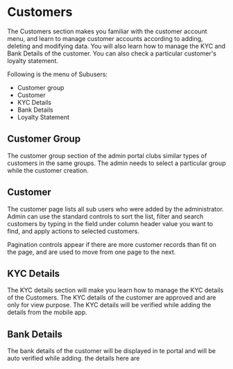 # Customers 
The Customers section makes you familiar with the customer account menu, and learn to manage customer accounts according to adding, deleting and modifying data. You will also learn how to manage the KYC and Bank Details of the customer. You can also check a particular customer's loyalty statement.

Following is the menu of Subusers:
  * Customer group 
  * Customer
  * KYC Details
  * Bank Details
  * Loyalty Statement

## Customer Group
The customer group section of the admin portal clubs similar types of customers in the same groups. The admin needs to select a particular group while the customer creation. 

## Customer
The customer page lists all sub users who were added by the administrator. Admin can use the standard controls to sort the list, filter and search customers by typing in the field under column header value you want to find, and apply actions to selected customers.

Pagination controls appear if there are more customer records than fit on the page, and are used to move from one page to the next.

## KYC Details
The KYC details section will make you learn how to manage the KYC details of the Customers. The KYC details of the customer are approved and are only for view purpose. The KYC details will be verified while adding the details from the mobile app.

## Bank Details
The bank details of the customer will be displayed in te portal and will be auto verified while adding. the details here are 
